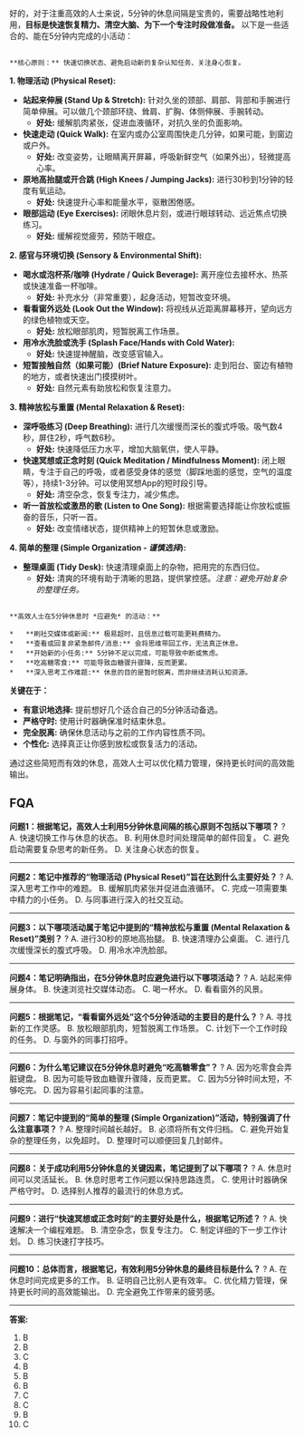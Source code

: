 好的，对于注重高效的人士来说，5分钟的休息间隔是宝贵的，需要战略性地利用，**目标是快速恢复精力、清空大脑、为下一个专注时段做准备。** 以下是一些适合的、能在5分钟内完成的小活动：

```ad-atom

**核心原则：** 快速切换状态、避免启动新的复杂认知任务、关注身心恢复。

```


**1. 物理活动 (Physical Reset):**

*   **站起来伸展 (Stand Up & Stretch):** 针对久坐的颈部、肩部、背部和手腕进行简单伸展。可以做几个颈部环绕、耸肩、扩胸、体侧伸展、手腕转动。
    *   **好处:** 缓解肌肉紧张，促进血液循环，对抗久坐的负面影响。
*   **快速走动 (Quick Walk):** 在室内或办公室周围快走几分钟，如果可能，到窗边或户外。
    *   **好处:** 改变姿势，让眼睛离开屏幕，呼吸新鲜空气（如果外出），轻微提高心率。
*   **原地高抬腿或开合跳 (High Knees / Jumping Jacks):** 进行30秒到1分钟的轻度有氧运动。
    *   **好处:** 快速提升心率和能量水平，驱散困倦感。
*   **眼部运动 (Eye Exercises):** 闭眼休息片刻，或进行眼球转动、远近焦点切换练习。
    *   **好处:** 缓解视觉疲劳，预防干眼症。

**2. 感官与环境切换 (Sensory & Environmental Shift):**

*   **喝水或泡杯茶/咖啡 (Hydrate / Quick Beverage):** 离开座位去接杯水、热茶或快速准备一杯咖啡。
    *   **好处:** 补充水分（非常重要），起身活动，短暂改变环境。
*   **看看窗外远处 (Look Out the Window):** 将视线从近距离屏幕移开，望向远方的绿色植物或天空。
    *   **好处:** 放松眼部肌肉，短暂脱离工作场景。
*   **用冷水洗脸或洗手 (Splash Face/Hands with Cold Water):**
    *   **好处:** 快速提神醒脑，改变感官输入。
*   **短暂接触自然（如果可能）(Brief Nature Exposure):** 走到阳台、窗边有植物的地方，或者快速出门摸摸树叶。
    *   **好处:** 自然元素有助放松和恢复注意力。

**3. 精神放松与重置 (Mental Relaxation & Reset):**

*   **深呼吸练习 (Deep Breathing):** 进行几次缓慢而深长的腹式呼吸。吸气数4秒，屏住2秒，呼气数6秒。
    *   **好处:** 快速降低压力水平，增加大脑氧供，使人平静。
*   **快速冥想或正念时刻 (Quick Meditation / Mindfulness Moment):** 闭上眼睛，专注于自己的呼吸，或者感受身体的感觉（脚踩地面的感觉，空气的温度等），持续1-3分钟。可以使用冥想App的短时段引导。
    *   **好处:** 清空杂念，恢复专注力，减少焦虑。
*   **听一首放松或激昂的歌 (Listen to One Song):** 根据需要选择能让你放松或振奋的音乐，只听一首。
    *   **好处:** 改变情绪状态，提供精神上的短暂休息或激励。

**4. 简单的整理 (Simple Organization - *谨慎选择*):**

*   **整理桌面 (Tidy Desk):** 快速清理桌面上的杂物，把用完的东西归位。
    *   **好处:** 清爽的环境有助于清晰的思路，提供掌控感。*注意：避免开始复杂的整理任务。*

```ad-atom

**高效人士在5分钟休息时 *应避免* 的活动：**

*   **刷社交媒体或新闻:** 极易超时，且信息过载可能更耗费精力。
*   **查看或回复非紧急邮件/消息:** 会将思维带回工作，无法真正休息。
*   **开始新的小任务:** 5分钟不足以完成，可能导致中断或焦虑。
*   **吃高糖零食:** 可能导致血糖骤升骤降，反而更累。
*   **深入思考工作难题:** 休息的目的是暂时脱离，而非继续消耗认知资源。

```


**关键在于：**

*   **有意识地选择:** 提前想好几个适合自己的5分钟活动备选。
*   **严格守时:** 使用计时器确保准时结束休息。
*   **完全脱离:** 确保休息活动与之前的工作内容性质不同。
*   **个性化:** 选择真正让你感到放松或恢复活力的活动。

通过这些简短而有效的休息，高效人士可以优化精力管理，保持更长时间的高效能输出。

## FQA

**问题1：根据笔记，高效人士利用5分钟休息间隔的核心原则不包括以下哪项？**
?
A. 快速切换工作与休息的状态。
B. 利用休息时间处理简单的邮件回复。
C. 避免启动需要复杂思考的新任务。
D. 关注身心状态的恢复。

---
**问题2：笔记中推荐的“物理活动 (Physical Reset)”旨在达到什么主要好处？**
?
A. 深入思考工作中的难题。
B. 缓解肌肉紧张并促进血液循环。
C. 完成一项需要集中精力的小任务。
D. 与同事进行深入的社交互动。

---
**问题3：以下哪项活动属于笔记中提到的“精神放松与重置 (Mental Relaxation & Reset)”类别？**
?
A. 进行30秒的原地高抬腿。
B. 快速清理办公桌面。
C. 进行几次缓慢深长的腹式呼吸。
D. 用冷水冲洗脸部。

---
**问题4：笔记明确指出，在5分钟休息时应避免进行以下哪项活动？**
?
A. 站起来伸展身体。
B. 快速浏览社交媒体动态。
C. 喝一杯水。
D. 看看窗外的风景。

---
**问题5：根据笔记，“看看窗外远处”这个5分钟活动的主要目的是什么？**
?
A. 寻找新的工作灵感。
B. 放松眼部肌肉，短暂脱离工作场景。
C. 计划下一个工作时段的任务。
D. 与窗外的同事打招呼。

---
**问题6：为什么笔记建议在5分钟休息时避免“吃高糖零食”？**
?
A. 因为吃零食会弄脏键盘。
B. 因为可能导致血糖骤升骤降，反而更累。
C. 因为5分钟时间太短，不够吃完。
D. 因为容易引起同事的注意。

---
**问题7：笔记中提到的“简单的整理 (Simple Organization)”活动，特别强调了什么注意事项？**
?
A. 整理时间越长越好。
B. 必须将所有文件归档。
C. 避免开始复杂的整理任务，以免超时。
D. 整理时可以顺便回复几封邮件。

---
**问题8：关于成功利用5分钟休息的关键因素，笔记提到了以下哪项？**
?
A. 休息时间可以灵活延长。
B. 休息时思考工作问题以保持思路连贯。
C. 使用计时器确保严格守时。
D. 选择别人推荐的最流行的休息方式。

---
**问题9：进行“快速冥想或正念时刻”的主要好处是什么，根据笔记所述？**
?
A. 快速解决一个编程难题。
B. 清空杂念，恢复专注力。
C. 制定详细的下一步工作计划。
D. 练习快速打字技巧。

---
**问题10：总体而言，根据笔记，有效利用5分钟休息的最终目标是什么？**
?
A. 在休息时间完成更多的工作。
B. 证明自己比别人更有效率。
C. 优化精力管理，保持更长时间的高效能输出。
D. 完全避免工作带来的疲劳感。

---

**答案:**

1.  B
2.  B
3.  C
4.  B
5.  B
6.  B
7.  C
8.  C
9.  B
10. C